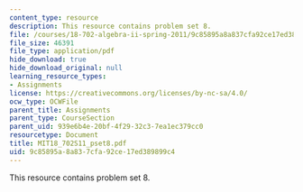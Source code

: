 ```yaml
---
content_type: resource
description: This resource contains problem set 8.
file: /courses/18-702-algebra-ii-spring-2011/9c85895a8a837cfa92ce17ed389899c4_MIT18_702S11_pset8.pdf
file_size: 46391
file_type: application/pdf
hide_download: true
hide_download_original: null
learning_resource_types:
- Assignments
license: https://creativecommons.org/licenses/by-nc-sa/4.0/
ocw_type: OCWFile
parent_title: Assignments
parent_type: CourseSection
parent_uid: 939e6b4e-20bf-4f29-32c3-7ea1ec379cc0
resourcetype: Document
title: MIT18_702S11_pset8.pdf
uid: 9c85895a-8a83-7cfa-92ce-17ed389899c4
---
```

This resource contains problem set 8.